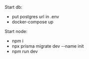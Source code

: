 Start db:

- put postgres url in .env
- docker-compose up

Start node:

- npm i
- npx prisma migrate dev --name init
- npm run dev
